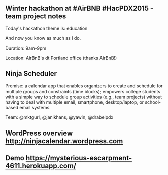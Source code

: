 
## Winter hackathon at #AirBNB #HacPDX2015 - team project notes

Today's hackathon theme is: education

And now you know as much as I do.

Duration: 9am-9pm

Location: AirBnB's dt Portland office (thanks AirBnB!)

## Ninja Scheduler

Premise: a calendar app that enables organizers to create and schedule for multiple groups and constraints (time blocks); empowers college students with a simple way to schedule group activities (e.g., team projects) without having to deal with multiple email, smartphone, desktop/laptop, or school-based email systems.

Team: @mktgurl, @janikhans, @yawin, @drabelpdx

## WordPress overview http://ninjacalendar.wordpress.com

## Demo https://mysterious-escarpment-4611.herokuapp.com/

